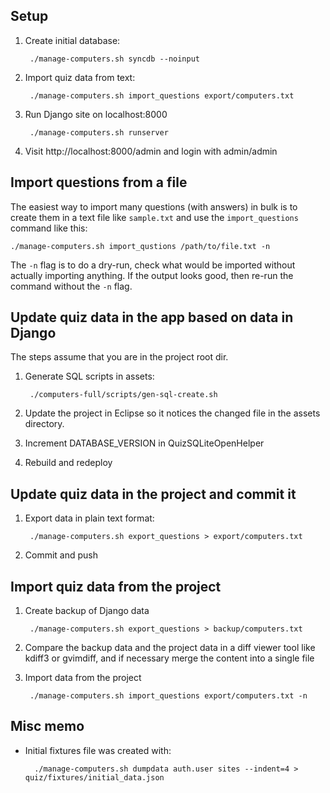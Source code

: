 Setup
-----
1. Create initial database:

        ./manage-computers.sh syncdb --noinput

2. Import quiz data from text:

        ./manage-computers.sh import_questions export/computers.txt

3. Run Django site on localhost:8000

        ./manage-computers.sh runserver

4. Visit http://localhost:8000/admin and login with admin/admin


Import questions from a file
----------------------------
The easiest way to import many questions (with answers) in bulk
is to create them in a text file like `sample.txt` and use the
`import_questions` command like this:

    ./manage-computers.sh import_qustions /path/to/file.txt -n

The `-n` flag is to do a dry-run, check what would be imported
without actually importing anything. If the output looks good,
then re-run the command without the `-n` flag.


Update quiz data in the app based on data in Django
---------------------------------------------------
The steps assume that you are in the project root dir.

1. Generate SQL scripts in assets:

        ./computers-full/scripts/gen-sql-create.sh

2. Update the project in Eclipse so it notices the changed file
   in the assets directory.

3. Increment DATABASE_VERSION in QuizSQLiteOpenHelper

4. Rebuild and redeploy


Update quiz data in the project and commit it
---------------------------------------------
1. Export data in plain text format:

        ./manage-computers.sh export_questions > export/computers.txt

2. Commit and push


Import quiz data from the project
---------------------------------
1. Create backup of Django data

        ./manage-computers.sh export_questions > backup/computers.txt

2. Compare the backup data and the project data in a diff
   viewer tool like kdiff3 or gvimdiff, and if necessary merge
   the content into a single file

3. Import data from the project

        ./manage-computers.sh import_questions export/computers.txt -n


Misc memo
---------
* Initial fixtures file was created with:

        ./manage-computers.sh dumpdata auth.user sites --indent=4 > quiz/fixtures/initial_data.json 

